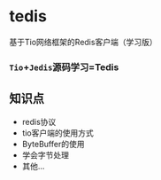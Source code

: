 # tedis
基于Tio网络框架的Redis客户端（学习版）

### `Tio`+`Jedis`源码学习=Tedis
## 知识点
* redis协议
* tio客户端的使用方式
* ByteBuffer的使用
* 学会字节处理
* 其他...
